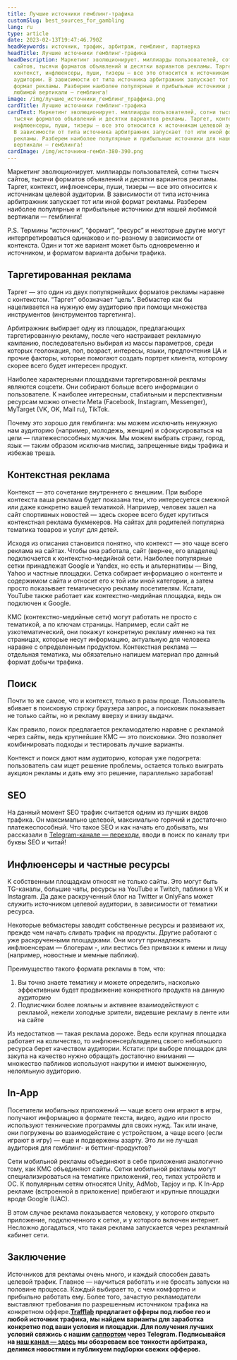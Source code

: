 ```yaml
---
title: Лучшие источники гемблинг-трафика
customSlug: best_sources_for_gambling
lang: ru
type: article
date: 2023-02-13T19:47:46.790Z
headKeywords: источник, трафик, арбитраж, гемблинг, партнерка
headTitle: Лучшие источники гемблинг-трафика
headDescription: Маркетинг эволюционирует. миллиарды пользователей, сотни тысяч
  сайтов, тысячи форматов объявлений и десятки вариантов рекламы. Таргет,
  контекст, инфлюенсеры, пуши, тизеры — все это относится к источникам целевой
  аудитории. В зависимости от типа источника арбитражник запускает тот или иной
  формат рекламы. Разберем наиболее популярные и прибыльные источники для нашей
  любимой вертикали — гемблинга!
image: /img/лучшие_источники_гемблинг_траффика.png
cardTitle: Лучшие источники гемблинг-трафика
cardText: Маркетинг эволюционирует. миллиарды пользователей, сотни тысяч сайтов,
  тысячи форматов объявлений и десятки вариантов рекламы. Таргет, контекст,
  инфлюенсеры, пуши, тизеры — все это относится к источникам целевой аудитории.
  В зависимости от типа источника арбитражник запускает тот или иной формат
  рекламы. Разберем наиболее популярные и прибыльные источники для нашей любимой
  вертикали — гемблинга!
cardImage: /img/источники-гембл-380-390.png
---
```

Маркетинг эволюционирует. миллиарды пользователей, сотни тысяч сайтов, тысячи форматов объявлений и десятки вариантов рекламы. Таргет, контекст, инфлюенсеры, пуши, тизеры — все это относится к источникам целевой аудитории. В зависимости от типа источника арбитражник запускает тот или иной формат рекламы. Разберем наиболее популярные и прибыльные источники для нашей любимой вертикали — гемблинга!

P.S. Термины “источник”, “формат”, “ресурс” и некоторые другие могут интерпретироваться одинаково и по-разному в зависимости от контекста. Один и тот же вариант может быть одновременно и источником, и форматом варианта добычи трафика.

## Таргетированная реклама

Таргет — это один из двух популярнейших форматов рекламы наравне с контекстом. “Таргет” обозначает “цель”. Вебмастер как бы нацеливается на нужную ему аудиторию при помощи множества инструментов (инструментов таргетинга).

Арбитражник выбирает одну из площадок, предлагающих таргетированную рекламу, после чего настраивает рекламную кампанию, последовательно выбирая из массы параметров, среди которых геолокация, пол, возраст, интересы, языки, предпочтения ЦА и прочие факторы, которые помогают создать портрет клиента, которому скорее всего будет интересен продукт.

Наиболее характерными площадками таргетированной рекламы являются соцсети. Они собирают больше всего информации о пользователе. К наиболее интересным, стабильным и перспективным ресурсам можно отнести Meta (Facebook, Instagram, Messenger), MyTarget (VK, OK, Mail ru), TikTok.

Почему это хорошо для гемблинга: мы можем исключить ненужную нам аудиторию (например, молодежь, женщин) и сфокусироваться на цели — платежеспособных мужчин. Мы можем выбрать страну, город, язык — таким образом исключив мислид, запрещенные виды трафика и избежав треша.

## Контекстная реклама

Контекст — это сочетание внутреннего с внешним. При выборе контекста ваша реклама будет показана тем, кто интересуется смежной или даже конкретно вашей тематикой. Например, человек зашел на сайт спортивных новостей — здесь скорее всего будет крутиться контекстная реклама букмекеров. На сайтах для родителей популярна тематика товаров и услуг для детей.

Исходя из описания становится понятно, что контекст — это чаще всего реклама на сайтах. Чтобы она работала, сайт (вернее, его владелец) подключается к контекстно-медийной сети. Наиболее популярные сетки принадлежат Google и Yandex, но есть и альтернативы — Bing, Yahoo и частные площадки. Сетка собирает информацию о контенте и содержимом сайта и относит его к той или иной категории, а затем просто показывает тематическую рекламу посетителям. Кстати, YouTube также работает как контекстно-медийная площадка, ведь он подключен к Google.

КМС (контекстно-медийные сети) могут работать не просто с тематикой, а по ключам страницы. Например, если сайт не узкотематический, они покажут конкретную рекламу именно на тех страницах, которые несут информацию, актуальную для человека наравне с определенным продуктом. Контекстная реклама — отдельная тематика, мы обязательно напишем материал про данный формат добычи трафика.

## Поиск

Почти то же самое, что и контекст, только в разы проще. Пользователь вбивает в поисковую строку браузера запрос, а поисковик показывает не только сайты, но и рекламу вверху и внизу выдачи.

Как правило, поиск предлагается рекламодателю наравне с рекламой через сайты, ведь крупнейшие КМС — это поисковики. Это позволяет комбинировать подходы и тестировать лучшие варианты.

Контекст и поиск дают нам аудиторию, которая уже подогрета: пользователь сам ищет решение проблемы, остается только выиграть аукцион рекламы и дать ему это решение, параллельно заработав!

## SEO

На данный момент SEO трафик считается одним из лучших видов трафика. Он максимально целевой, максимально горячий и достаточно платежеспособный. Что такое SEO и как начать его добывать, мы рассказали в [Telegram-канале — переходи](https://t.me/+DKxnc3z6VTs5N2Fk), вводи в поиск по каналу три буквы SEO и читай!

## Инфлюенсеры и частные ресурсы

К собственным площадкам относят не только сайты. Это могут быть TG-каналы, большие чаты, ресурсы на YouTube и Twitch, паблики в VK и Instagram. Да даже раскрученный блог на Twitter и OnlyFans может служить источником целевой аудитории, в зависимости от тематики ресурса.

Некоторые вебмастеры заводят собственные ресурсы и развивают их, прежде чем начать сливать трафик на продукты. Другие работают с уже раскрученными площадками. Они могут принадлежать инфлюенсерам — блогерам -, или вестись без привязки к имени и лицу (например, новостные и мемные паблики).

Преимущество такого формата рекламы в том, что:

1. Вы точно знаете тематику и можете определить, насколько эффективным будет продвижение конкретного продукта на данную аудиторию
2. Подписчики более лояльны и активнее взаимодействуют с рекламой, нежели холодные зрители, видевшие рекламу в ленте или на сайте

Из недостатков — такая реклама дороже. Ведь если крупная площадка работает на количество, то инфлюенсер/владелец своего небольшого ресурса берет качеством аудитории. Кстати: при выборе площадок для закупа на качество нужно обращать достаточно внимания — множество пабликов используют накрутки и имеют выжженную, нелояльную аудиторию.

## In-App

Посетители мобильных приложений — чаще всего они играют в игры, получают информацию в формате текста, видео, аудио или просто используют технические программы для своих нужд. Так или иначе, они погружены во взаимодействие с устройством, а чаще всего (если играют в игру) — еще и подвержены азарту. Это ли не лучшая аудитория для гемблинг- и беттинг-продуктов?

Сети мобильной рекламы объединяют в себе приложения аналогично тому, как КМС объединяют сайты. Сетки мобильной рекламы могут специализироваться на тематике приложений, гео, типах устройств и ОС. К популярным сетям относятся Unity, AdMob, Tapjoy и пр. К In-App рекламе (встроенной в приложение) прибегают и крупные площадки вроде Google (UAC).

В этом случае реклама показывается человеку, у которого открыто приложение, подключенного к сетке, и у которого включен интернет. Несложно догадаться, что такая реклама запускается через рекламный кабинет сети.

## Заключение

Источников для рекламы очень много, и каждый способен давать целевой трафик. Главное — научиться работать и не бросать запуски на половине процесса. Каждый выбирает то, с чем комфортно и прибыльно работать ему. Более того, зачастую рекламодатели выставляют требования по разрешенным источником трафика на конкретном оффере.**[Trafflab](http://trafflab.com) предлагает офферы под любое гео и любой источник трафика, мы найдем варианты для заработка конкретно под ваши условия и площадки. Для получения лучших условий свяжись с нашим [саппортом](http://t.me/trafflab_cpa) через Telegram. Подписывайся на [наш канал — здесь](https://t.me/+DKxnc3z6VTs5N2Fk) мы обозреваем все тонкости арбитража, делимся новостями и публикуем подборки свежих офферов.**